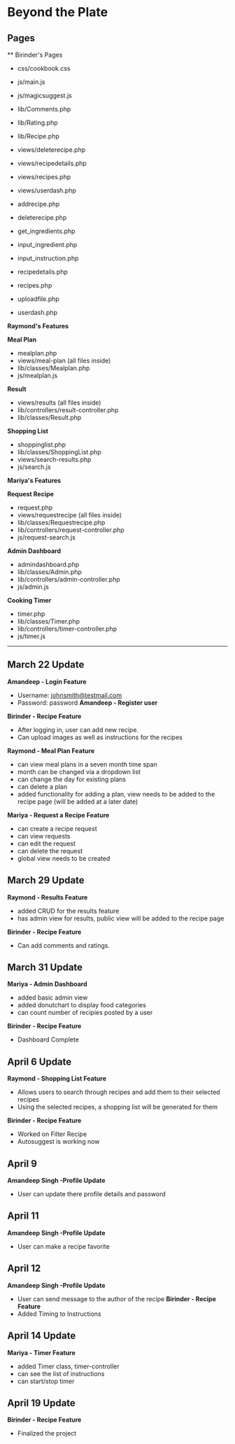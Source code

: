 # Beyond the Plate

## Pages

** Birinder's Pages

 - css/cookbook.css

 - js/main.js
 - js/magicsuggest.js

 - lib/Comments.php
 - lib/Rating.php
 - lib/Recipe.php

 - views/deleterecipe.php
 - views/recipedetails.php
 - views/recipes.php
 - views/userdash.php

 - addrecipe.php
 - deleterecipe.php
 - get_ingredients.php
 - input_ingredient.php
 - input_instruction.php
 - recipedetails.php
 - recipes.php
 - uploadfile.php
 - userdash.php

**Raymond's Features**

**Meal Plan**
  - mealplan.php
  - views/meal-plan (all files inside)
  - lib/classes/Mealplan.php
  - js/mealplan.js

**Result**
  - views/results (all files inside)
  - lib/controllers/result-controller.php
  - lib/classes/Result.php

**Shopping List**
  - shoppinglist.php
  - lib/classes/ShoppingList.php
  - views/search-results.php
  - js/search.js



**Mariya's Features**

**Request Recipe**
  - request.php
  - views/requestrecipe (all files inside)
  - lib/classes/Requestrecipe.php
  - lib/controllers/request-controller.php
  - js/request-search.js

**Admin Dashboard**
- admindashboard.php
- lib/classes/Admin.php
- lib/controllers/admin-controller.php
- js/admin.js


**Cooking Timer**
- timer.php
- lib/classes/Timer.php
- lib/controllers/timer-controller.php
- js/timer.js

 **********************************************************************************************************

## March 22 Update

**Amandeep - Login Feature**
  - Username: johnsmith@testmail.com
  - Password: password
**Amandeep - Register user**

**Birinder - Recipe Feature**
  - After logging in, user can add new recipe.
  - Can upload images as well as instructions for the recipes


**Raymond - Meal Plan Feature**
  - can view meal plans in a seven month time span
  - month can be changed via a dropdown list
  - can change the day for existing plans
  - can delete a plan
  - added functionality for adding a plan, view needs to be added to the recipe page (will be added at a later date)

**Mariya - Request a Recipe Feature**
  - can create a recipe request
  - can view requests
  - can edit the request
  - can delete the request
  - global view needs to be created

## March 29 Update

**Raymond - Results Feature**
  - added CRUD for the results feature
  - has admin view for results, public view will be added to the recipe page

**Birinder - Recipe Feature**
  - Can add comments and ratings.

## March 31 Update

**Mariya - Admin Dashboard**
- added basic admin view
- added donutchart to display food categories
- can count number of recipies posted by a user


**Birinder - Recipe Feature**
  - Dashboard Complete

## April 6 Update

**Raymond - Shopping List Feature**
  - Allows users to search through recipes and add them to their selected recipes
  - Using the selected recipes, a shopping list will be generated for them


**Birinder - Recipe Feature**
  - Worked on Filter Recipe
  - Autosuggest is working now

## April 9

**Amandeep Singh -Profile Update**
  - User can update there profile details and password

## April 11

**Amandeep Singh -Profile Update**
  - User can make a recipe favorite

## April 12

**Amandeep Singh -Profile Update**
  - User can send message to the author of the recipe
**Birinder - Recipe Feature**
  - Added Timing to Instructions

## April 14 Update

**Mariya - Timer Feature**
- added Timer class, timer-controller
- can see the list of instructions
- can start/stop timer


## April 19 Update
**Birinder - Recipe Feature**
  - Finalized the project